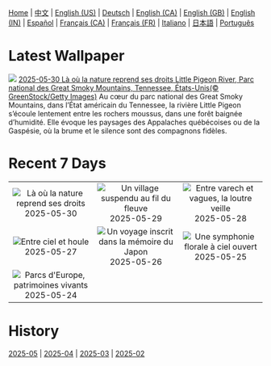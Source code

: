 [Home](../README.md) | [中文](zh-CN.md) | [English (US)](en-US.md) | [Deutsch](de-DE.md) | [English (CA)](en-CA.md) | [English (GB)](en-GB.md) | [English (IN)](en-IN.md) | [Español](es-ES.md) | [Français (CA)](fr-CA.md) | [Français (FR)](fr-FR.md) | [Italiano](it-IT.md) | [日本語](ja-JP.md) | [Português](pt-BR.md)

# Latest Wallpaper
![](https://www.bing.com/th?id=OHR.LittlePigeonRiver_FR-CA3848084356_UHD.jpg)
[2025-05-30 Là où la nature reprend ses droits Little Pigeon River, Parc national des Great Smoky Mountains, Tennessee, États-Unis(© GreenStock/Getty Images)](https://www.bing.com/th?id=OHR.LittlePigeonRiver_FR-CA3848084356_UHD.jpg)
Au cœur du parc national des Great Smoky Mountains, dans l’État américain du Tennessee, la rivière Little Pigeon s’écoule lentement entre les rochers moussus, dans une forêt baignée d’humidité. Elle évoque les paysages des Appalaches québécoises ou de la Gaspésie, où la brume et le silence sont des compagnons fidèles.

# Recent 7 Days
|  |  |  |
|:---:|:---:|:---:|
| ![](https://www.bing.com/th?id=OHR.LittlePigeonRiver_FR-CA3848084356_400x240.jpg "Là où la nature reprend ses droits") 2025-05-30 | ![](https://www.bing.com/th?id=OHR.MiravetSpain_FR-CA4536791904_400x240.jpg "Un village suspendu au fil du fleuve") 2025-05-29 | ![](https://www.bing.com/th?id=OHR.KelpOtter_FR-CA4404074931_400x240.jpg "Entre varech et vagues, la loutre veille") 2025-05-28 |
| ![](https://www.bing.com/th?id=OHR.MonaValePool_FR-CA3964374381_400x240.jpg "Entre ciel et houle") 2025-05-27 | ![](https://www.bing.com/th?id=OHR.Arashiyama2025_FR-CA3817610011_400x240.jpg "Un voyage inscrit dans la mémoire du Japon") 2025-05-26 | ![](https://www.bing.com/th?id=OHR.ButchartFlowers_FR-CA3267568015_400x240.jpg "Une symphonie florale à ciel ouvert") 2025-05-25 |
| ![](https://www.bing.com/th?id=OHR.JotunheimenPark_FR-CA0876606213_400x240.jpg "Parcs d'Europe, patrimoines vivants") 2025-05-24 |  |  |

# History
[2025-05](../archives/wallpaper/fr-CA/w_2025_05.md) | [2025-04](../archives/wallpaper/fr-CA/w_2025_04.md) | [2025-03](../archives/wallpaper/fr-CA/w_2025_03.md) | [2025-02](../archives/wallpaper/fr-CA/w_2025_02.md)
